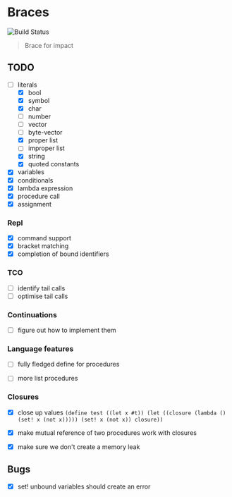 # Braces

![Build Status](https://https://github.com/certainty/braces/blob/switch-to-actions/.github/workflows/rust.yml/badge.svg?branch=main)

> Brace for impact

## TODO

- [ ] literals
  - [x] bool
  - [x] symbol
  - [x] char
  - [ ] number
  - [ ] vector
  - [ ] byte-vector
  - [x] proper list
  - [ ] improper list
  - [x] string
  - [x] quoted constants
- [x] variables
- [x] conditionals
- [x] lambda expression
- [x] procedure call
- [x] assignment

### Repl

- [x] command support
- [x] bracket matching
- [x] completion of bound identifiers

### TCO
- [ ] identify tail calls
- [ ] optimise tail calls

### Continuations
- [ ] figure out how to implement them

### Language features
- [ ] fully fledged define for procedures
- [ ] more list procedures


### Closures
- [x] close up values `(define test ((let x #t)) (let ((closure (lambda () (set! x (not x))))) (set! x (not x)) closure))`
- [x] make mutual reference of two procedures work with closures
- [x] make sure we don't create a memory leak


## Bugs

- [x] set! unbound variables should create an error
